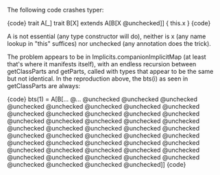 The following code crashes typer:

{code}
trait A[_]
trait B[X] extends A[B[X @unchecked]] { this.x }
{code}

A is not essential (any type constructor will do), neither is x (any name lookup in "this" suffices) nor unchecked (any annotation does the trick).

The problem appears to be in Implicits.companionImplicitMap (at least that's where it manifests itself), with an endless recursion between getClassParts and getParts, called with types that appear to be the same but not identical. In the reproduction above, the bts(i) as seen in getClassParts are always:

{code}
bts(1) = A[B[... @... @unchecked @unchecked @unchecked @unchecked @unchecked @unchecked @unchecked @unchecked @unchecked @unchecked @unchecked @unchecked @unchecked @unchecked @unchecked @unchecked @unchecked @unchecked @unchecked @unchecked @unchecked @unchecked @unchecked @unchecked @unchecked @unchecked @unchecked @unchecked @unchecked @unchecked @unchecked @unchecked @unchecked @unchecked @unchecked @unchecked @unchecked @unchecked @unchecked @unchecked @unchecked @unchecked @unchecked @unchecked @unchecked @unchecked @unchecked]]
{code}

